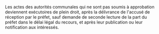Les actes des autorités communales qui ne sont pas soumis à approbation deviennent exécutoires de plein droit, après la délivrance de l'accusé de réception par le préfet, sauf demande de seconde lecture de la part du préfet dans le délai légal du recours, et après leur publication ou leur notification aux intéressés.